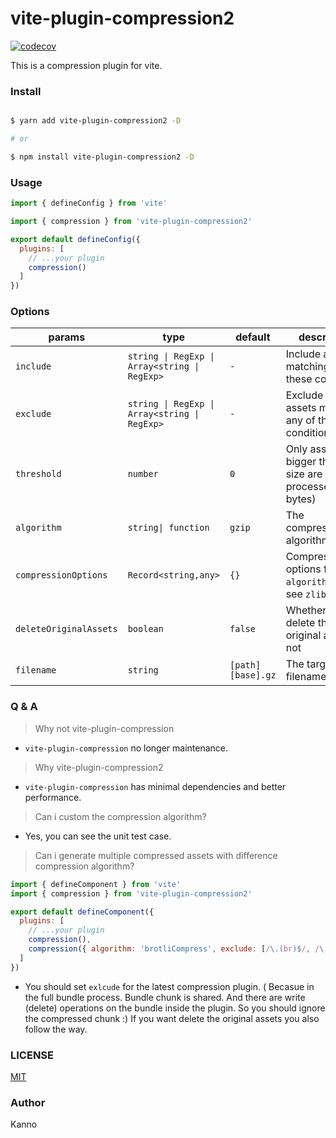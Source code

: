 # vite-plugin-compression2

[![codecov](https://codecov.io/gh/nonzzz/vite-compression-plugin/branch/master/graph/badge.svg?token=NG4475OP6B)](https://codecov.io/gh/nonzzz/vite-compression-plugin)

This is a compression plugin for vite.

### Install

```bash

$ yarn add vite-plugin-compression2 -D

# or

$ npm install vite-plugin-compression2 -D

```

### Usage

```js
import { defineConfig } from 'vite'

import { compression } from 'vite-plugin-compression2'

export default defineConfig({
  plugins: [
    // ...your plugin
    compression()
  ]
})
```

### Options

| params                 | type                                          | default           | description                                                    |
| ---------------------- | --------------------------------------------- | ----------------- | -------------------------------------------------------------- |
| `include`              | `string \| RegExp \| Array<string \| RegExp>` | `-`               | Include all assets matching any of these conditions.           |
| `exclude`              | `string \| RegExp \| Array<string \| RegExp>` | `-`               | Exclude all assets matching any of these conditions.           |
| `threshold`            | `number`                                      | `0`               | Only assets bigger than this size are processed (in bytes)     |
| `algorithm`            | `string\| function`                           | `gzip`            | The compression algorithm                                      |
| `compressionOptions`   | `Record<string,any>`                          | `{}`              | Compression options for `algorithm`(details see `zlib module`) |
| `deleteOriginalAssets` | `boolean`                                     | `false`           | Whether to delete the original assets or not                   |
| `filename`             | `string`                                      | `[path][base].gz` | The target asset filename                                      |

### Q & A

> Why not vite-plugin-compression

- `vite-plugin-compression` no longer maintenance.

> Why vite-plugin-compression2

- `vite-plugin-compression` has minimal dependencies and better performance.

> Can i custom the compression algorithm?

- Yes, you can see the unit test case.

> Can i generate multiple compressed assets with difference compression algorithm?

```js
import { defineComponent } from 'vite'
import { compression } from 'vite-plugin-compression2'

export default defineComponent({
  plugins: [
    // ...your plugin
    compression(),
    compression({ algorithm: 'brotliCompress', exclude: [/\.(br)$/, /\.(gz)$/], deleteOriginalAssets: true })
  ]
})
```

- You should set `exlcude` for the latest compression plugin. ( Becasue in the full bundle process. Bundle chunk is shared. And
  there are write (delete) operations on the bundle inside the plugin. So you should ignore the compressed chunk :) If you want delete
  the original assets you also follow the way.

### LICENSE

[MIT](./LICENSE)

### Author

Kanno
